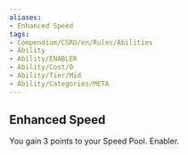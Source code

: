 ```yaml
---
aliases:
- Enhanced Speed
tags:
- Compendium/CSRD/en/Rules/Abilities
- Ability
- Ability/ENABLER
- Ability/Cost/0
- Ability/Tier/Mid
- Ability/Categories/META
---
```


  
## Enhanced Speed  
You gain 3 points to your Speed Pool. Enabler. 